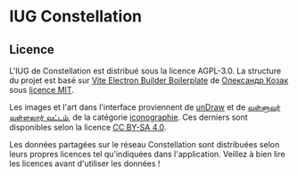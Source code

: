 # IUG Constellation


## Licence
L'IUG de Constellation est distribué sous la licence AGPL-3.0. La structure du projet est basé sur [Vite Electron Builder Boilerplate](https://github.com/cawa-93/vite-electron-builder) de [Олександр Козак](https://kozack.me/) sous [licence MIT](https://choosealicense.com/licenses/mit/).

Les images et l'art dans l'interface proviennent de [unDraw](https://undraw.co/) et de [வள்ளுவர் வள்ளலார் வட்டம்](https://commons.wikimedia.org/wiki/User:Valluvar_Vallalar_Vattam?uselang=ta), de la catégorie [iconographie](https://commons.wikimedia.org/wiki/Category:Tamil_Iconography). Ces derniers sont disponibles selon la licence [CC BY-SA 4.0](https://creativecommons.org/licenses/by-sa/4.0/deed.fr).

Les données partagées sur le réseau Constellation sont distribuées selon leurs propres licences tel qu'indiquées dans l'application. Veillez à bien lire les licences avant d'utiliser les données !
